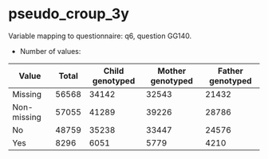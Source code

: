 # pseudo_croup_3y
Variable mapping to questionnaire: q6, question GG140.
- Number of values:

| Value | Total | Child genotyped | Mother genotyped | Father genotyped |
| ----- | ----- | --------------- | ---------------- | ---------------- |
| Missing | 56568 | 34142 | 32543 | 21432 |
| Non-missing | 57055 | 41289 | 39226 | 28786 |
| No | 48759 | 35238 | 33447 |24576 |
| Yes | 8296 | 6051 | 5779 |4210 |



